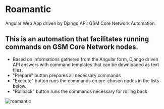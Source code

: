 # Roamantic
Angular Web App driven by Django API: GSM Core Network Automation

## This is an automation that facilitates running commands on GSM Core Network nodes.
- Based on informations gathered from the Angular form, Django driven API answers with command templates that can be downloaded as text files. 
- "Prepare" button prepares all necessary commands
- "Execute" button runs the commands on pre-chosen nodes in the lists below.
- "Rollback" button runs the commands necessary for rolling back

![roamantic](https://user-images.githubusercontent.com/41698019/167261636-9819a8c9-fe8a-47a1-b8f2-b89261f7a5fa.png)
